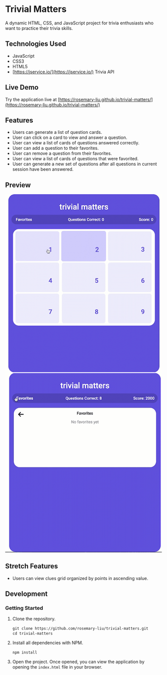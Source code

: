 # Trivial Matters
A dynamic HTML, CSS, and JavaScript project for trivia enthusiasts who want to practice their trivia skills.

## Technologies Used

- JavaScript
- CSS3
- HTML5
- [https://jservice.io/](https://jservice.io/) Trivia API

## Live Demo

Try the application live at [https://rosemary-liu.github.io/trivial-matters/](https://rosemary-liu.github.io/trivial-matters/)

## Features

- Users can generate a list of question cards.
- User can click on a card to view and answer a question.
- User can view a list of cards of questions answered correctly.
- User can add a question to their favorites.
- User can remove a question from their favorites.
- User can view a list of cards of questions that were favorited.
- User can generate a new set of questions after all questions in current session have been answered.

## Preview

![Trivial Matters - Clues](images/demo-clues.gif)
![Trivial Matters - Favorites](images/favorites.gif)

## Stretch Features

- Users can view clues grid organized by points in ascending value.

## Development

### Getting Started

1. Clone the repository.

    ```shell
    git clone https://github.com/rosemary-liu/trivial-matters.git
    cd trivial-matters
    ```
2. Install all dependencies with NPM.

    ```shell
    npm install
    ```
3. Open the project. Once opened, you can view the application by opening the `index.html` file in your browser.

